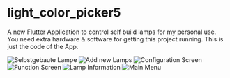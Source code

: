 # light_color_picker5

A new Flutter Application to control self build lamps for my personal use.
You need extra hardware & software for getting this project running. This is just the code of the App.

![Selbstgebaute Lampe](https://user-images.githubusercontent.com/51674496/134729365-291885b1-6c3c-4c88-af6a-83a02c5d1467.jpg)
![Add new Lamps](https://user-images.githubusercontent.com/51674496/134729395-e812bcb0-98b9-42be-bf0f-7823fcb4b3ba.png)
![Configuration Screen](https://user-images.githubusercontent.com/51674496/134729396-9c5c199b-da11-4004-a4f8-e521c378d109.png)
![Function Screen](https://user-images.githubusercontent.com/51674496/134729398-a414c84e-7d2e-4f30-9090-5774c5475149.png)
![Lamp Information](https://user-images.githubusercontent.com/51674496/134729400-2b225863-da46-45d4-a3bc-f992b0454f46.png)
![Main Menu](https://user-images.githubusercontent.com/51674496/134729404-d4cc8d4e-d1d1-4484-b2bb-71b12c0c03cc.png)
